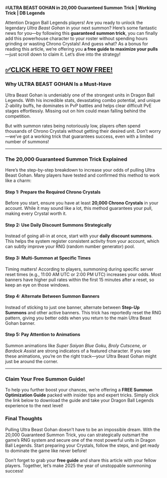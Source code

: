 #**ULTRA BEAST GOHAN in 20,000 Guaranteed Summon Trick | Working Trick | DB Legends**

Attention Dragon Ball Legends players! Are you ready to unlock the legendary *Ultra Beast Gohan* in your next summon? Here’s some fantastic news for you—by following this **guaranteed summon trick**, you can finally add this powerhouse character to your roster without spending hours grinding or wasting Chrono Crystals! And guess what? As a bonus for reading this article, we’re offering you **a free guide to maximize your pulls**—just scroll down to claim it. Let’s dive into the strategy!

## [✅CLICK HERE TO GET NOW FREE!](https://besteventtoday.com/Dragon/Ball)

### Why ULTRA BEAST GOHAN Is a Must-Have  
Ultra Beast Gohan is undeniably one of the strongest units in Dragon Ball Legends. With his incredible stats, devastating combo potential, and unique Z-ability buffs, he dominates in PvP battles and helps clear difficult PvE stages effortlessly. Missing out on him could mean falling behind the competition.

But with summon rates being notoriously low, players often spend thousands of Chrono Crystals without getting their desired unit. Don’t worry—we’ve got a working trick that guarantees success, even with a limited number of summons!

---

### The 20,000 Guaranteed Summon Trick Explained  
Here’s the step-by-step breakdown to increase your odds of pulling Ultra Beast Gohan. Many players have tested and confirmed this method to work like a charm:

#### **Step 1: Prepare the Required Chrono Crystals**  
Before you start, ensure you have at least **20,000 Chrono Crystals** in your account. While it may sound like a lot, this method guarantees your pull, making every Crystal worth it.

#### **Step 2: Use Daily Discount Summons Strategically**  
Instead of going all-in at once, start with your **daily discount summons**. This helps the system register consistent activity from your account, which can subtly improve your RNG (random number generator) pool.

#### **Step 3: Multi-Summon at Specific Times**  
Timing matters! According to players, summoning during specific server reset times (e.g., 11:00 AM UTC or 2:00 PM UTC) increases your odds. Most banners have higher pull rates within the first 15 minutes after a reset, so keep an eye on those windows.

#### **Step 4: Alternate Between Summon Banners**  
Instead of sticking to just one banner, alternate between **Step-Up Summons** and other active banners. This trick has reportedly reset the RNG pattern, giving you better odds when you return to the main Ultra Beast Gohan banner.

#### **Step 5: Pay Attention to Animations**  
Summon animations like *Super Saiyan Blue Goku, Broly Cutscene, or Bardock Assist* are strong indicators of a featured character. If you see these animations, you’re on the right track—your Ultra Beast Gohan might just be around the corner.

---

### Claim Your Free Summon Guide!  
To help you further boost your chances, we’re offering a **FREE Summon Optimization Guide** packed with insider tips and expert tricks. Simply click the link below to download the guide and take your Dragon Ball Legends experience to the next level!


### Final Thoughts  
Pulling Ultra Beast Gohan doesn’t have to be an impossible dream. With the 20,000 Guaranteed Summon Trick, you can strategically outsmart the game’s RNG system and secure one of the most powerful units in Dragon Ball Legends. Start preparing your Crystals, follow the steps, and get ready to dominate the game like never before!

Don’t forget to grab your **free guide** and share this article with your fellow players. Together, let’s make 2025 the year of unstoppable summoning success!
